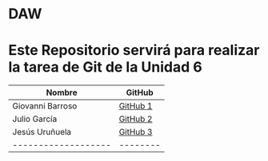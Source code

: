 # DAW
# Este Repositorio servirá para realizar la tarea de Git de la Unidad 6 


| Nombre            | GitHub |
|-------------------|--------|
| Giovanni Barroso  | [GitHub 1](https://github.com/GiovanniBarroso) |
| Julio García      | [GitHub 2](https://github.com/Juliogarort) |
| Jesús Uruñuela    | [GitHub 3](https://github.com/JesusUruGar) |
|-------------------|--------|
